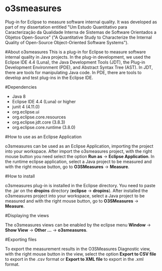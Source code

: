 o3smeasures
===========

Plug-in for Eclipse to measure software internal quality. It was developed as part of my dissertation entitled
"Um Estudo Quantitativo para Caracterização da Qualidade Interna de Sistemas de Software Orientados a Objetos Open-Source"
("A Quantitative Study to Characterize the Internal Quality of Open-Source Object-Oriented Software Systems").


#About o3smeasures
This is a plug-in for Eclipse to measure software internal quality in Java projects.
In the plug-in development, we used the Eclipse IDE 4.4 (Luna), the Java Development Tools (JDT), the Plug-in Development Environment (PDE), and Abstract Syntax Tree (AST). In JDT, there are tools for manipulating Java code. In PDE, there are tools to develop and test plug-ins in the Eclipse IDE.

#Dependencies

- Java 8
- Eclipse IDE 4.4 (Luna) or higher
- junit 4 (4.11.0)
- org.eclipse.ui
- org.eclipse.core.resources
- org.eclipse.jdt.core (3.8.3)
- org.eclipse.core.runtime (3.8.0)

#How to use as an Eclipse Application

o3smeasures can be used as an Eclipse Application, importing the project into your workspace.
After import the o3smeasures project, with the right mouse button you need select the option 
<b>Run as</b> -> <b>Eclipse Application</b>. In the runtime eclipse application, select a Java project to be measured and with the right mouse button, go to <b>O3SMeasures</b> -> <b>Measure</b>.

#How to install 

o3smeasures plug-in is installed in the Eclipse directory. You need to paste the .jar on the <b>dropins</b> directory (<b>eclipse</b> -> <b>dropins</b>).
After installed the o3smeasures project into your workspace, select a Java project to be measured and with the right mouse button, go to <b>O3SMeasures</b> -> <b>Measure</b>.

#Displaying the views

The o3smeasures views can be enabled by the eclipse menu <b>Window</b> -> <b>Show View</b> -> <b>Other ...</b> -> <b>o3smeasures</b>.
 

#Exporting files

To export the measurement results in the O3SMeasures Diagnostic view, with the right mouse button in the view, select the option <b>Export to CSV file</b> to export in the .csv format or <b>Export to XML file</b> to export in the .xml format.
